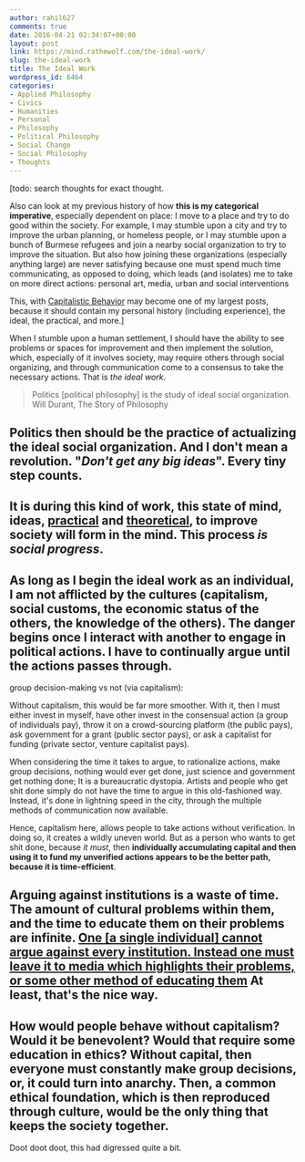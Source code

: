 ```yaml
---
author: rahil627
comments: true
date: 2016-04-21 02:34:07+00:00
layout: post
link: https://mind.rathewolf.com/the-ideal-work/
slug: the-ideal-work
title: The Ideal Work
wordpress_id: 6464
categories:
- Applied Philosophy
- Civics
- Humanities
- Personal
- Philosophy
- Political Philosophy
- Social Change
- Social Philosophy
- Thoughts
---
```


[todo: search thoughts for exact thought. 

Also can look at my previous history of how **this is my categorical imperative**, especially dependent on place: I move to a place and try to do good within the society. For example, I may stumble upon a city and try to improve the urban planning, or homeless people, or I may stumble upon a bunch of Burmese refugees and join a nearby social organization to try to improve the situation. But also how joining these organizations (especially anything large) are never satisfying because one must spend much time communicating, as opposed to doing, which leads (and isolates) me to take on more direct actions: personal art, media, urban and social interventions

This, with [Capitalistic Behavior](https://mind.rathewolf.com/capitalistic-behavior) may become one of my largest posts, because it should contain my personal history (including experience), the ideal, the practical, and more.]

When I stumble upon a human settlement, I should have the ability to see problems or spaces for improvement and then implement the solution, which, especially of it involves society, may require others through social organizing, and through communication come to a consensus to take the necessary actions. That is _the ideal work_.



<blockquote>Politics [political philosophy] is the study of ideal social organization.
Will Durant, The Story of Philosophy</blockquote>



**Politics then should be the practice of actualizing the ideal social organization.** And I don't mean a revolution. "_Don't get any big ideas_". Every tiny step counts.
--

It is during this kind of work, this state of mind, **ideas, [practical](https://mind.rathewolf.com/valuable-things-ive-written#future) and [theoretical](https://mind.rathewolf.com/valuable-things-ive-written#ideals), to improve society will form in the mind. This process _is_ _social progress_.**
--

As long as I begin the ideal work as an individual, I am not afflicted by the cultures (capitalism, social customs, the economic status of the others, the knowledge of the others). The danger begins once I interact with another to engage in political actions. I have to continually argue until the actions passes through.
--

group decision-making vs not (via capitalism):

Without capitalism, this would be far more smoother. With it, then I must either invest in myself, have other invest in the consensual action (a group of individuals pay), throw it on a crowd-sourcing platform (the public pays), ask government for a grant (public sector pays), or ask a capitalist for funding (private sector, venture capitalist pays).

When considering the time it takes to argue, to rationalize actions, make group decisions, nothing would ever get done, just science and government get nothing done; It is a bureaucratic dystopia. Artists and people who get shit done simply do not have the time to argue in this old-fashioned way. Instead, it's done in lightning speed in the city, through the multiple methods of communication now available.

Hence, capitalism here, allows people to take actions without verification. In doing so, it creates a wildly uneven world. But as a person who wants to get shit done, because _it must_, then **individually accumulating capital and then using it to fund my unverified actions appears to be the better path, because it is time-efficient**.

**Arguing against institutions is a waste of time.** The amount of cultural problems within them, and the time to educate them on their problems are infinite. [One [a single individual] cannot argue against every institution. Instead one must leave it to media which highlights their problems, or some other method of educating them](https://mind.rathewolf.com/language-and-decision-making) At least, that's the nice way.
--

How would people behave without capitalism? Would it be benevolent? Would that require some education in ethics? Without capital, then everyone must constantly make group decisions, or, it could turn into anarchy. Then, a common ethical foundation, which is then reproduced through culture, would be the only thing that keeps the society together.
--

Doot doot doot, this had digressed quite a bit.
